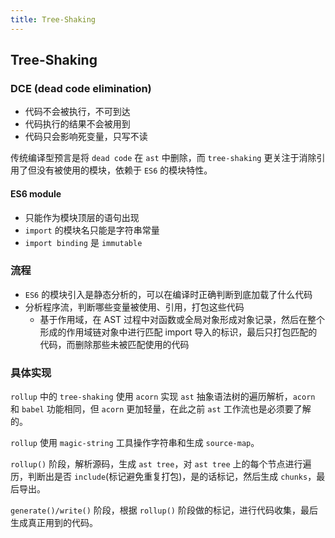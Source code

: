 ```yaml
---
title: Tree-Shaking
---
```


## Tree-Shaking

### DCE (dead code elimination)

- 代码不会被执行，不可到达
- 代码执行的结果不会被用到
- 代码只会影响死变量，只写不读

传统编译型预言是将 `dead code` 在 `ast` 中删除，而 `tree-shaking` 更关注于消除引用了但没有被使用的模块，依赖于 `ES6` 的模块特性。

#### ES6 module

- 只能作为模块顶层的语句出现
- `import` 的模块名只能是字符串常量
- `import binding` 是 `immutable`

### 流程

- `ES6` 的模块引入是静态分析的，可以在编译时正确判断到底加载了什么代码
- 分析程序流，判断哪些变量被使用、引用，打包这些代码
    - 基于作用域，在 AST 过程中对函数或全局对象形成对象记录，然后在整个形成的作用域链对象中进行匹配 import 导入的标识，最后只打包匹配的代码，而删除那些未被匹配使用的代码

### 具体实现

`rollup` 中的 `tree-shaking` 使用 `acorn` 实现 `ast` 抽象语法树的遍历解析，`acorn` 和 `babel` 功能相同，但 `acorn` 更加轻量，在此之前 `ast` 工作流也是必须要了解的。

`rollup` 使用 `magic-string` 工具操作字符串和生成 `source-map`。

`rollup()` 阶段，解析源码，生成 `ast tree`，对 `ast tree` 上的每个节点进行遍历，判断出是否 `include`(标记避免重复打包)，是的话标记，然后生成 `chunks`，最后导出。

`generate()/write()` 阶段，根据 `rollup()` 阶段做的标记，进行代码收集，最后生成真正用到的代码。
